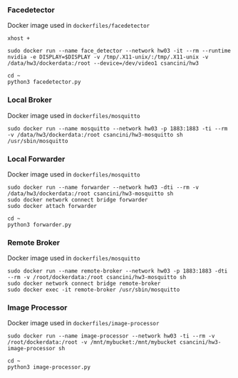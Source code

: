 ### Facedetector

Docker image used in ```dockerfiles/facedetector```
```
xhost +

sudo docker run --name face_detector --network hw03 -it --rm --runtime nvidia -e DISPLAY=$DISPLAY -v /tmp/.X11-unix/:/tmp/.X11-unix -v /data/hw3/dockerdata:/root --device=/dev/video1 csancini/hw3

cd ~
python3 facedetector.py
```

### Local Broker

Docker image used in ```dockerfiles/mosquitto```
```
sudo docker run --name mosquitto --network hw03 -p 1883:1883 -ti --rm -v /data/hw3/dockerdata:/root csancini/hw3-mosquitto sh
/usr/sbin/mosquitto
```

### Local Forwarder

Docker image used in ```dockerfiles/mosquitto```
```
sudo docker run --name forwarder --network hw03 -dti --rm -v /data/hw3/dockerdata:/root csancini/hw3-mosquitto sh
sudo docker network connect bridge forwarder
sudo docker attach forwarder

cd ~
python3 forwarder.py
```

### Remote Broker

Docker image used in ```dockerfiles/mosquitto```
```
sudo docker run --name remote-broker --network hw03 -p 1883:1883 -dti --rm -v /root/dockerdata:/root csancini/hw3-mosquitto sh
sudo docker network connect bridge remote-broker
sudo docker exec -it remote-broker /usr/sbin/mosquitto
```

### Image Processor

Docker image used in ```dockerfiles/image-processor```
```
sudo docker run --name image-processor --network hw03 -ti --rm -v /root/dockerdata:/root -v /mnt/mybucket:/mnt/mybucket csancini/hw3-image-processor sh

cd ~
python3 image-processor.py
```

